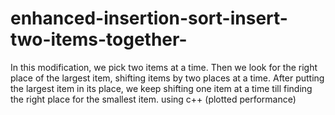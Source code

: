 # enhanced-insertion-sort-insert-two-items-together-
In this modification, we pick two items at a time. Then we look for the right place of the largest item, shifting items by two places at a time. After putting the largest item in its place, we keep shifting one item at a time till finding the right place for the smallest item. using c++ (plotted performance)
